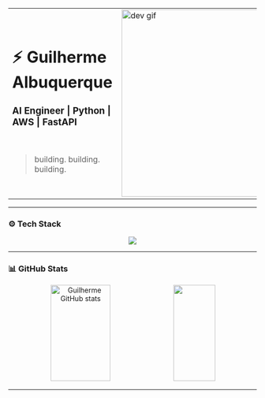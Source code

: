 <table>
  <tr>
    <td>

<h1>⚡ Guilherme Albuquerque</h1>
<h3>AI Engineer | Python | AWS | FastAPI</h3>

<br/>

> building. building. building.

</td>
    <td>
      <img align="right" alt="dev gif" width="380" src="https://i.pinimg.com/originals/18/ee/0d/18ee0d711fc1b266e65f6a389966d65c.gif" />
    </td>
  </tr>
</table>

---

### ⚙️ Tech Stack

<p align="center">
  <img src="https://skillicons.dev/icons?i=python,fastapi,django,flask,vue,ts,aws,postgresql,redis,docker,linux,terraform&perline=6" />
</p>

---

### 📊 GitHub Stats

<p align="center">  
  <img width="49%" height="195px" src="https://github-readme-stats.vercel.app/api?username=Guilherme-Henrique-Leite&show_icons=true&count_private=true&hide_border=true&title_color=00ff99&icon_color=00ff99&text_color=c9d1d9&bg_color=0d1117" alt="Guilherme GitHub stats" /> 
  <img width="41%" height="195px" src="https://github-readme-stats.vercel.app/api/top-langs/?username=Guilherme-Henrique-Leite&layout=compact&hide_border=true&title_color=00ff99&text_color=00ff99&bg_color=0d1117" />
</p>

---
